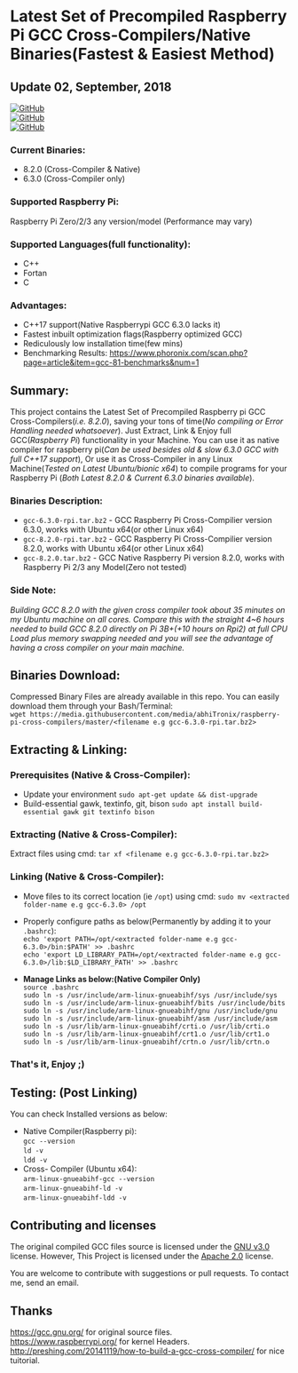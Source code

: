 # Latest Set of Precompiled Raspberry Pi GCC Cross-Compilers/Native Binaries(Fastest & Easiest Method)
## Update 02, September, 2018

[![GitHub](https://img.shields.io/badge/version-GCC%20v8.2.0-orange.svg?style=for-the-badge)](https://github.com/abhiTronix/raspberry-pi-cross-compilers)<br>
[![GitHub](https://img.shields.io/badge/license-Apache%20v2.0-green.svg?style=for-the-badge)](https://github.com/abhiTronix/raspberry-pi-cross-compilers)<br>[![GitHub](https://img.shields.io/badge/Platform-Raspberry%20Pi%202%2F3%20%7C%20Linux%20(x32%2Fx64)-blue.svg?style=for-the-badge)](https://github.com/abhiTronix/raspberry-pi-cross-compilers)

### Current Binaries: 
- 8.2.0 (Cross-Compiler & Native)
- 6.3.0 (Cross-Compiler only)

### Supported Raspberry Pi:
Raspberry Pi Zero/2/3 any version/model (Performance may vary)

### Supported Languages(full functionality):
- C++
- Fortan
- C

### Advantages:
- C++17 support(Native Raspberrypi GCC 6.3.0 lacks it)
- Fastest inbuilt optimization flags(Raspberry optimized GCC)
- Rediculously low installation time(few mins)
- Benchmarking Results: https://www.phoronix.com/scan.php?page=article&item=gcc-81-benchmarks&num=1

## Summary:
This project contains the Latest Set of Precompiled Raspberry pi GCC Cross-Compilers(*i.e. 8.2.0*), saving your tons of time(*No compiling or Error Handling needed whatsoever*). Just Extract, Link & Enjoy full GCC(*Raspberry Pi*) functionality in your Machine. You can use it as native compiler for raspberry pi(*Can be used besides old & slow 6.3.0 GCC with full C++17 support*), Or use it as Cross-Compiler in any Linux Machine(*Tested on Latest Ubuntu/bionic x64*) to compile programs for your Raspberry Pi (*Both Latest 8.2.0 & Current 6.3.0 binaries available*).

### Binaries Description:
- `gcc-6.3.0-rpi.tar.bz2` - GCC Raspberry Pi Cross-Compilier version 6.3.0, works with Ubuntu x64(or other Linux x64)
- `gcc-8.2.0-rpi.tar.bz2` - GCC Raspberry Pi Cross-Compilier version 8.2.0, works with Ubuntu x64(or other Linux x64)
- `gcc-8.2.0.tar.bz2` - GCC Native Raspberry Pi version 8.2.0, works with Raspberry Pi 2/3 any Model(Zero not tested)

### Side Note: 
*Building GCC 8.2.0 with the given cross compiler took about 35 minutes on my Ubuntu machine on all cores. Compare this with the straight 4~6 hours needed to build GCC 8.2.0 directly on Pi 3B+(+10 hours on Rpi2) at full CPU Load plus memory swapping needed and you will see the advantage of having a cross compiler on your main machine.*

## Binaries Download:
Compressed Binary Files are already available in this repo.
You can easily download them through your Bash/Terminal:<br>
`wget https://media.githubusercontent.com/media/abhiTronix/raspberry-pi-cross-compilers/master/<filename e.g gcc-6.3.0-rpi.tar.bz2>`

## Extracting & Linking:
### Prerequisites (Native & Cross-Compiler):
- Update your environment `sudo apt-get update && dist-upgrade`
- Build-essential gawk, textinfo, git, bison `sudo apt install build-essential gawk git textinfo bison`

### Extracting  (Native & Cross-Compiler):
Extract files using cmd: `tar xf <filename e.g gcc-6.3.0-rpi.tar.bz2>`

### Linking  (Native & Cross-Compiler):
- Move files to its correct location (ie `/opt`) using cmd: `sudo mv <extracted folder-name e.g gcc-6.3.0> /opt`
- Properly configure paths as below(Permanently by adding it to your `.bashrc`):<br>
`echo 'export PATH=/opt/<extracted folder-name e.g gcc-6.3.0>/bin:$PATH' >> .bashrc`<br>
`echo 'export LD_LIBRARY_PATH=/opt/<extracted folder-name e.g gcc-6.3.0>/lib:$LD_LIBRARY_PATH' >> .bashrc`<br>

 - **Manage Links as below:(Native Compiler Only)**<br>
 `source .bashrc` <br>
 `sudo ln -s /usr/include/arm-linux-gnueabihf/sys /usr/include/sys` <br>
 `sudo ln -s /usr/include/arm-linux-gnueabihf/bits /usr/include/bits` <br>
 `sudo ln -s /usr/include/arm-linux-gnueabihf/gnu /usr/include/gnu` <br>
 `sudo ln -s /usr/include/arm-linux-gnueabihf/asm /usr/include/asm` <br>
 `sudo ln -s /usr/lib/arm-linux-gnueabihf/crti.o /usr/lib/crti.o` <br>
 `sudo ln -s /usr/lib/arm-linux-gnueabihf/crt1.o /usr/lib/crt1.o` <br>
 `sudo ln -s /usr/lib/arm-linux-gnueabihf/crtn.o /usr/lib/crtn.o` <br>
 ### That's it, Enjoy ;)
 
 ## Testing: (Post Linking)
 You can check Installed versions as below:
 - Native Compiler(Raspberry pi):<br>
 `gcc --version`<br>
 `ld -v`<br>
 `ldd -v`<br>
 - Cross- Compiler (Ubuntu x64):<br>
 `arm-linux-gnueabihf-gcc --version`<br>
 `arm-linux-gnueabihf-ld -v`<br>
 `arm-linux-gnueabihf-ldd -v`<br>
 
 
## Contributing and licenses
The original compiled GCC files source is licensed under the [GNU v3.0](https://www.gnu.org/licenses/gpl-3.0.en.html) license. However, This Project is licensed under the [Apache 2.0](https://github.com/abhiTronix/raspberry-pi-cross-compilers/blob/master/LICENSE) license.

You are welcome to contribute with suggestions or pull requests. To contact me, send an email.
 
## Thanks
https://gcc.gnu.org/ for original source files. <br>
https://www.raspberrypi.org/ for kernel Headers. <br>
http://preshing.com/20141119/how-to-build-a-gcc-cross-compiler/ for nice tuitorial. <br>




